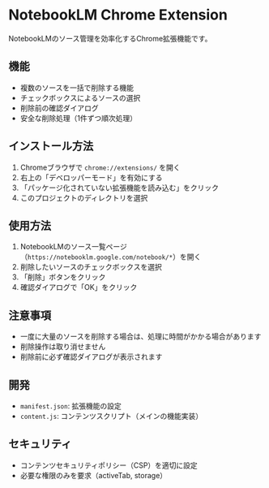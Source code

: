 # NotebookLM Chrome Extension

NotebookLMのソース管理を効率化するChrome拡張機能です。

## 機能

- 複数のソースを一括で削除する機能
- チェックボックスによるソースの選択
- 削除前の確認ダイアログ
- 安全な削除処理（1件ずつ順次処理）

## インストール方法

1. Chromeブラウザで `chrome://extensions/` を開く
2. 右上の「デベロッパーモード」を有効にする
3. 「パッケージ化されていない拡張機能を読み込む」をクリック
4. このプロジェクトのディレクトリを選択

## 使用方法

1. NotebookLMのソース一覧ページ（`https://notebooklm.google.com/notebook/*`）を開く
2. 削除したいソースのチェックボックスを選択
3. 「削除」ボタンをクリック
4. 確認ダイアログで「OK」をクリック

## 注意事項

- 一度に大量のソースを削除する場合は、処理に時間がかかる場合があります
- 削除操作は取り消せません
- 削除前に必ず確認ダイアログが表示されます

## 開発

- `manifest.json`: 拡張機能の設定
- `content.js`: コンテンツスクリプト（メインの機能実装）

## セキュリティ

- コンテンツセキュリティポリシー（CSP）を適切に設定
- 必要な権限のみを要求（activeTab, storage） 